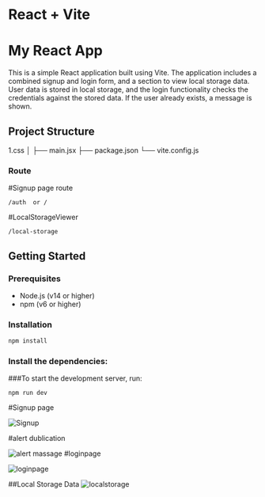 
# React + Vite

# My React App

This is a simple React application built using Vite. The application includes a combined signup and login form, and a section to view local storage data. User data is stored in local storage, and the login functionality checks the credentials against the stored data. If the user already exists, a message is shown.

## Project Structure

1.css │ ├── main.jsx ├── package.json └── vite.config.js


### Route
 #Signup page route
```
/auth  or /
```
#LocalStorageViewer
```
/local-storage
```



## Getting Started

### Prerequisites

- Node.js (v14 or higher)
- npm (v6 or higher)

### Installation



```sh
npm install

```
### Install the dependencies:


###To start the development server, run:

```
npm run dev
```
#Signup page



![Signup](https://github.com/user-attachments/assets/c7246c25-d12b-4dd4-8d3f-9f4c820f11d0)

#alert dublication

![alert massage](https://github.com/user-attachments/assets/5faf2dbc-5099-43ad-bd16-e17df4ac9197)
#loginpage

![loginpage](https://github.com/user-attachments/assets/dbdbd450-128d-4006-8a06-d74c59dbbc9b)

##Local Storage Data
![localstorage](https://github.com/user-attachments/assets/2c0a8673-94fb-4689-af7b-aa3f8e73d2e4)
